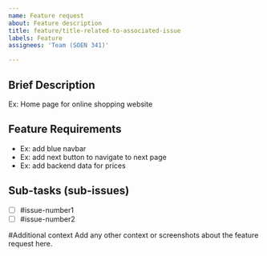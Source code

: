 ```yaml
---
name: Feature request
about: Feature description
title: feature/title-related-to-associated-issue
labels: Feature
assignees: 'Team (SOEN 341)'

---
```


## Brief Description
Ex: Home page for online shopping website

## Feature Requirements
-  Ex: add blue navbar
-  Ex: add next button to navigate to next page
-  Ex: add backend data for prices

## Sub-tasks (sub-issues)
- [ ] #issue-number1
- [ ] #issue-number2

#Additional context
Add any other context or screenshots about the feature request here.
